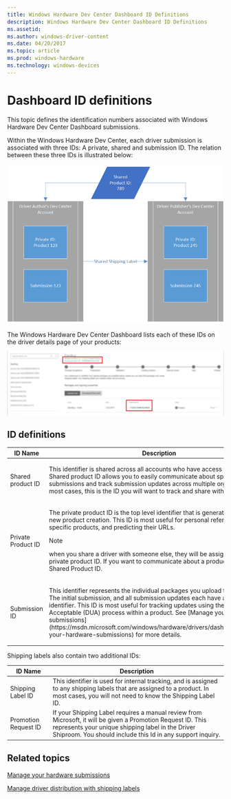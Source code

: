 ```yaml
---
title: Windows Hardware Dev Center Dashboard ID Definitions
description: Windows Hardware Dev Center Dashboard ID Definitions
ms.assetid: 
ms.author: windows-driver-content
ms.date: 04/20/2017
ms.topic: article
ms.prod: windows-hardware
ms.technology: windows-devices
---
```


# Dashboard ID definitions

This topic defines the identification numbers associated with Windows Hardware Dev Center Dashboard submissions.

Within the Windows Hardware Dev Center, each driver submission is associated with three IDs: A private, shared and submission ID. The relation between these three IDs is illustrated below:

![screenshot that shows the relationship of the three ID types](images/id_relationship.png)

The Windows Hardware Dev Center Dashboard lists each of these IDs on the driver details page of your products:

![screenshot that shows the relationship of the three ID types](images/id_driver_details.png)

## ID definitions

<table>
<thead>
<tr class="header">
<th>ID Name</th>
<th>Description</th>
</tr>
</thead>
<tbody>
<tr class="odd">
<td><p>Shared product ID</p></td>
<td><p>This identifier is shared across all accounts who have access to a driver. The Shared product ID allows you to easily communicate about specific submissions and track submission updates across multiple organizations. In most cases, this is the ID you will want to track and share with others.</p></td>
</tr>
<tr class="even">
<td><p>Private Product ID</p></td>
<td><p>The private product ID is the top level identifier that is generated with each new product creation. This ID is most useful for personal reference of specific products, and predicting their URLs.</p>

> [!NOTE]
> when you share a driver with someone else, they will be assigned a new private product ID. If you want to communicate about a product, use the Shared Product ID.

</td>
</tr>
<tr class="odd">
<td><p>Submission ID</p></td>
<td><p>This identifier represents the individual packages you upload to a Product. The initial submission, and all submission updates each have a unique identifier. This ID is most useful for tracking updates using the Driver Update Acceptable (DUA) process within a product. See [Manage your hardware submissions](https://msdn.microsoft.com/windows/hardware/drivers/dashboard/manage-your-hardware-submissions) for more details. </p></td>
</tr>
</tbody>
</table>

Shipping labels also contain two additional IDs:

ID Name | Description
--- | ---
Shipping Label ID | This identifier is used for internal tracking, and is assigned to any shipping labels that are assigned to a product. In most cases, you will not need to know the Shipping Label ID.
Promotion Request ID | If your Shipping Label requires a manual review from Microsoft, it will be given a Promotion Request ID. This represents your unique shipping label in the Driver Shiproom. You should include this Id in any support inquiry.

## <span id="related_topics"></span>Related topics
[Manage your hardware submissions](https://msdn.microsoft.com/windows/hardware/drivers/dashboard/manage-your-hardware-submissions)

[Manage driver distribution with shipping labels](https://msdn.microsoft.com/en-us/windows/hardware/drivers/dashboard/manage-driver-distribution-by-submission)
